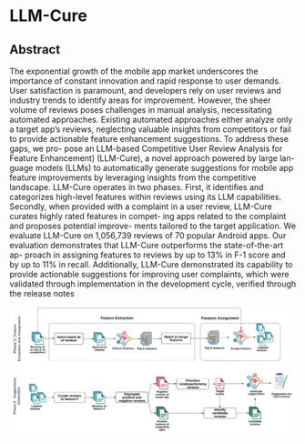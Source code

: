 # LLM-Cure

## Abstract
The exponential growth of the mobile app market underscores
the importance of constant innovation and rapid response to user
demands. User satisfaction is paramount, and developers rely on
user reviews and industry trends to identify areas for improvement.
However, the sheer volume of reviews poses challenges in manual
analysis, necessitating automated approaches. Existing automated
approaches either analyze only a target app’s reviews, neglecting
valuable insights from competitors or fail to provide actionable
feature enhancement suggestions. To address these gaps, we pro-
pose an LLM-based Competitive User Review Analysis for Feature
Enhancement) (LLM-Cure), a novel approach powered by large lan-
guage models (LLMs) to automatically generate suggestions for
mobile app feature improvements by leveraging insights from the
competitive landscape. LLM-Cure operates in two phases. First, it
identifies and categorizes high-level features within reviews using
its LLM capabilities. Secondly, when provided with a complaint in
a user review, LLM-Cure curates highly rated features in compet-
ing apps related to the complaint and proposes potential improve-
ments tailored to the target application. We evaluate LLM-Cure
on 1,056,739 reviews of 70 popular Android apps. Our evaluation
demonstrates that LLM-Cure outperforms the state-of-the-art ap-
proach in assigning features to reviews by up to 13% in F-1 score
and by up to 11% in recall. Additionally, LLM-Cure demonstrated
its capability to provide actionable suggestions for improving user
complaints, which were validated through implementation in the
development cycle, verified through the release notes

![Overall Approach](docs/approach.jpg)
